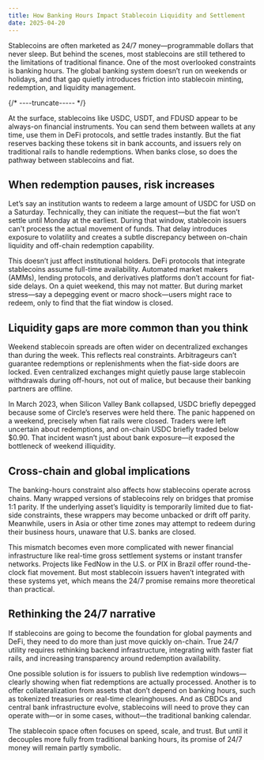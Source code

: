 ```yaml
---
title: How Banking Hours Impact Stablecoin Liquidity and Settlement
date: 2025-04-20
---
```


Stablecoins are often marketed as 24/7 money—programmable dollars that never sleep. But behind the scenes, most stablecoins are still tethered to the limitations of traditional finance. One of the most overlooked constraints is banking hours. The global banking system doesn’t run on weekends or holidays, and that gap quietly introduces friction into stablecoin minting, redemption, and liquidity management.

{/* ----truncate----- */}


At the surface, stablecoins like USDC, USDT, and FDUSD appear to be always-on financial instruments. You can send them between wallets at any time, use them in DeFi protocols, and settle trades instantly. But the fiat reserves backing these tokens sit in bank accounts, and issuers rely on traditional rails to handle redemptions. When banks close, so does the pathway between stablecoins and fiat.

## When redemption pauses, risk increases

Let’s say an institution wants to redeem a large amount of USDC for USD on a Saturday. Technically, they can initiate the request—but the fiat won’t settle until Monday at the earliest. During that window, stablecoin issuers can't process the actual movement of funds. That delay introduces exposure to volatility and creates a subtle discrepancy between on-chain liquidity and off-chain redemption capability.

This doesn’t just affect institutional holders. DeFi protocols that integrate stablecoins assume full-time availability. Automated market makers (AMMs), lending protocols, and derivatives platforms don’t account for fiat-side delays. On a quiet weekend, this may not matter. But during market stress—say a depegging event or macro shock—users might race to redeem, only to find that the fiat window is closed.

## Liquidity gaps are more common than you think

Weekend stablecoin spreads are often wider on decentralized exchanges than during the week. This reflects real constraints. Arbitrageurs can’t guarantee redemptions or replenishments when the fiat-side doors are locked. Even centralized exchanges might quietly pause large stablecoin withdrawals during off-hours, not out of malice, but because their banking partners are offline.

In March 2023, when Silicon Valley Bank collapsed, USDC briefly depegged because some of Circle’s reserves were held there. The panic happened on a weekend, precisely when fiat rails were closed. Traders were left uncertain about redemptions, and on-chain USDC briefly traded below $0.90. That incident wasn’t just about bank exposure—it exposed the bottleneck of weekend illiquidity.

## Cross-chain and global implications

The banking-hours constraint also affects how stablecoins operate across chains. Many wrapped versions of stablecoins rely on bridges that promise 1:1 parity. If the underlying asset’s liquidity is temporarily limited due to fiat-side constraints, these wrappers may become unbacked or drift off parity. Meanwhile, users in Asia or other time zones may attempt to redeem during their business hours, unaware that U.S. banks are closed.

This mismatch becomes even more complicated with newer financial infrastructure like real-time gross settlement systems or instant transfer networks. Projects like FedNow in the U.S. or PIX in Brazil offer round-the-clock fiat movement. But most stablecoin issuers haven’t integrated with these systems yet, which means the 24/7 promise remains more theoretical than practical.

## Rethinking the 24/7 narrative

If stablecoins are going to become the foundation for global payments and DeFi, they need to do more than just move quickly on-chain. True 24/7 utility requires rethinking backend infrastructure, integrating with faster fiat rails, and increasing transparency around redemption availability.

One possible solution is for issuers to publish live redemption windows—clearly showing when fiat redemptions are actually processed. Another is to offer collateralization from assets that don’t depend on banking hours, such as tokenized treasuries or real-time clearinghouses. And as CBDCs and central bank infrastructure evolve, stablecoins will need to prove they can operate with—or in some cases, without—the traditional banking calendar.

The stablecoin space often focuses on speed, scale, and trust. But until it decouples more fully from traditional banking hours, its promise of 24/7 money will remain partly symbolic.
